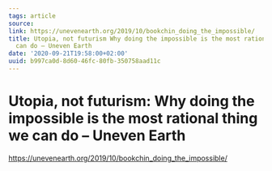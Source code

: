 ```yaml
---
tags: article
source:
link: https://unevenearth.org/2019/10/bookchin_doing_the_impossible/
title: Utopia, not futurism Why doing the impossible is the most rational thing we
  can do – Uneven Earth
date: '2020-09-21T19:58:00+02:00'
uuid: b997ca0d-8d60-46fc-80fb-350758aad11c
---
```


# Utopia, not futurism: Why doing the impossible is the most rational thing we can do – Uneven Earth
https://unevenearth.org/2019/10/bookchin_doing_the_impossible/
